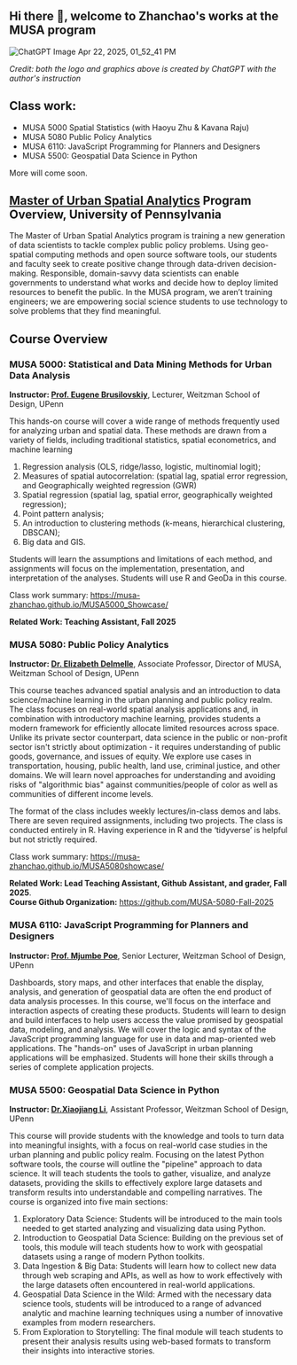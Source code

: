 ## Hi there 👋, welcome to Zhanchao's works at the MUSA program

![ChatGPT Image Apr 22, 2025, 01_52_41 PM](https://github.com/user-attachments/assets/5fbd2ed5-3c51-481e-8e43-d583d9813cf3)

*Credit: both the logo and graphics above is created by ChatGPT with the author's instruction*

## Class work:
- MUSA 5000 Spatial Statistics (with Haoyu Zhu & Kavana Raju)
- MUSA 5080 Public Policy Analytics
- MUSA 6110: JavaScript Programming for Planners and Designers
- MUSA 5500: Geospatial Data Science in Python


More will come soon.

## [Master of Urban Spatial Analytics](https://www.design.upenn.edu/urban-spatial-analytics) Program Overview, University of Pennsylvania

The Master of Urban Spatial Analytics program is training a new generation of data scientists to tackle complex public policy problems. Using geo-spatial computing methods and open source software tools, our students and faculty seek to create positive change through data-driven decision-making. Responsible, domain-savvy data scientists can enable governments to understand what works and decide how to deploy limited resources to benefit the public. In the MUSA program, we aren’t training engineers; we are empowering social science students to use technology to solve problems that they find meaningful.

## Course Overview

### MUSA 5000: Statistical and Data Mining Methods for Urban Data Analysis
**Instructor: [Prof. Eugene Brusilovskiy](https://www.design.upenn.edu/people/eugene-brusilovskiy)**, Lecturer, Weitzman School of Design, UPenn

This hands-on course will cover a wide range of methods frequently used for analyzing urban and spatial data. These methods are drawn from a variety of fields, including traditional statistics, spatial econometrics, and machine learning
1) Regression analysis (OLS, ridge/lasso, logistic, multinomial logit);
2) Measures of spatial autocorrelation: (spatial lag, spatial error regression, and Geographically weighted regression (GWR)
3) Spatial regression (spatial lag, spatial error, geographically weighted regression);
4) Point pattern analysis;
5) An introduction to clustering methods (k-means, hierarchical clustering, DBSCAN);
6) Big data and GIS.

Students will learn the assumptions and limitations of each method, and assignments will focus on the implementation, presentation, and interpretation of the analyses. Students will use R and GeoDa in this course.

Class work summary: https://musa-zhanchao.github.io/MUSA5000_Showcase/

**Related Work: Teaching Assistant, Fall 2025**

### MUSA 5080: Public Policy Analytics
**Instructor: [Dr. Elizabeth Delmelle](https://www.design.upenn.edu/people/elizabeth-delmelle)**, Associate Professor, Director of MUSA, Weitzman School of Design, UPenn

This course teaches advanced spatial analysis and an introduction to data science/machine learning in the urban planning and public policy realm. The class focuses on real-world spatial analysis applications and, in combination with introductory machine learning, provides students a modern framework for efficiently allocate limited resources across space. Unlike its private sector counterpart, data science in the public or non-profit sector isn't strictly about optimization - it requires understanding of public goods, governance, and issues of equity. We explore use cases in transportation, housing, public health, land use, criminal justice, and other domains. We will learn novel approaches for understanding and avoiding risks of "algorithmic bias" against communities/people of color as well as communities of different income levels.

The format of the class includes weekly lectures/in-class demos and labs. There are seven required assignments, including two projects. The class is conducted entirely in R. Having experience in R and the ‘tidyverse’ is helpful but not strictly required.

Class work summary: https://musa-zhanchao.github.io/MUSA5080showcase/

**Related Work: Lead Teaching Assistant, Github Assistant, and grader, Fall 2025**. <br>
**Course Github Organization:** https://github.com/MUSA-5080-Fall-2025

### MUSA 6110: JavaScript Programming for Planners and Designers
**Instructor: [Prof. Mjumbe Poe](https://www.design.upenn.edu/people/mjumbe-poe)**, Senior Lecturer, Weitzman School of Design, UPenn

Dashboards, story maps, and other interfaces that enable the display, analysis, and generation of geospatial data are often the end product of data analysis processes. In this course, we'll focus on the interface and interaction aspects of creating these products. Students will learn to design and build interfaces to help users access the value promised by geospatial data, modeling, and analysis. We will cover the logic and syntax of the JavaScript programming language for use in data and map-oriented web applications. The "hands-on" uses of JavaScript in urban planning applications will be emphasized. Students will hone their skills through a series of complete application projects.

### MUSA 5500: Geospatial Data Science in Python
**Instructor: [Dr.Xiaojiang Li](https://www.design.upenn.edu/people/xiaojiang-li)**, Assistant Professor, Weitzman School of Design, UPenn

This course will provide students with the knowledge and tools to turn data into meaningful insights, with a focus on real-world case studies in the urban planning and public policy realm. Focusing on the latest Python software tools, the course will outline the "pipeline" approach to data science. It will teach students the tools to gather, visualize, and analyze datasets, providing the skills to effectively explore large datasets and transform results into understandable and compelling narratives. The course is organized into five main sections:
1. Exploratory Data Science: Students will be introduced to the main tools needed to get started analyzing and visualizing data using Python.
2. Introduction to Geospatial Data Science: Building on the previous set of tools, this module will teach students how to work with geospatial datasets using a range of modern Python toolkits.
3. Data Ingestion & Big Data: Students will learn how to collect new data through web scraping and APIs, as well as how to work effectively with the large datasets often encountered in real-world applications.
4. Geospatial Data Science in the Wild: Armed with the necessary data science tools, students will be introduced to a range of advanced analytic and machine learning techniques using a number of innovative examples from modern researchers.
5. From Exploration to Storytelling: The final module will teach students to present their analysis results using web-based formats to transform their insights into interactive stories.
